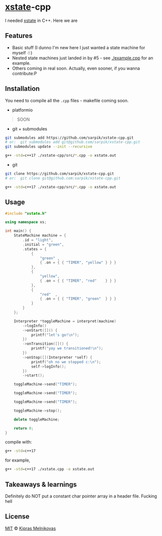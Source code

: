 # [xstate](https://github.com/davidkpiano/xstate)-cpp

I needed [xstate](https://github.com/davidkpiano/xstate) in C++. Here we are

## Features

* Basic stuff (I dunno I'm new here I just wanted a state machine for myself ☃)
* Nested state machines just landed in by #5 - see [./example.cpp](./example.cpp) for an example.
* Others coming in real soon. Actually, even sooner, if you wanna contribute:P

## Installation

You need to compile all the `.cpp` files - makefile coming soon.

* platformio

> SOON

* git + submodules

```sh
git submodules add https://github.com/sarpik/xstate-cpp.git
# or:  git submodules add git@github.com/sarpik/xstate-cpp.git
git submodules update --init --recursive

g++ -std=c++17 ./xstate-cpp/src/*.cpp -o xstate.out
```

* git

```sh
git clone https://github.com/sarpik/xstate-cpp.git
# or:  git clone git@github.com:sarpik/xstate-cpp.git

g++ -std=c++17 ./xstate-cpp/src/*.cpp -o xstate.out
```

## Usage

```cpp
#include "xstate.h"

using namespace xs;

int main() {
	StateMachine machine = {
		.id = "light",
		.initial = "green",
		.states = {
			{
				"green" ,
				{ .on = { { "TIMER", "yellow" } } }
			},
			{
				"yellow",
				{ .on = { { "TIMER", "red"    } } }
			},
			{
				"red"  ,
				{ .on = { { "TIMER", "green"  } } }
			}
		}
	};

	Interpreter *toggleMachine = interpret(machine)
		->logInfo()
		->onStart([]() {
			printf("let's go!\n");
		})
		->onTransition([]() {
			printf("yay we transitioned!\n");
		})
		->onStop([](Interpreter *self) {
			printf("oh no we stopped c:\n");
			self->logInfo();
		})
		->start();

	toggleMachine->send("TIMER");

	toggleMachine->send("TIMER");

	toggleMachine->send("TIMER");

	toggleMachine->stop();

	delete toggleMachine;

	return 0;
}
```

compile with:

```sh
g++ -std=c++17 
```

for example,

```sh
g++ -std=c++17 ./xstate.cpp -o xstate.out
```

## Takeaways & learnings

Definitely do NOT put a constant char pointer array in a header file.
Fucking hell

## License

[MIT](./LICENSE) © [Kipras Melnikovas](https://github.com/sarpik)
